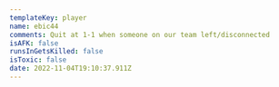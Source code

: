 ```yaml
---
templateKey: player
name: ebic44
comments: Quit at 1-1 when someone on our team left/disconnected
isAFK: false
runsInGetsKilled: false
isToxic: false
date: 2022-11-04T19:10:37.911Z
---
```

